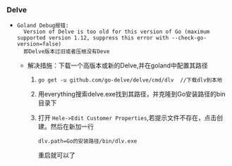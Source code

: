 ### Delve

- ```
  Goland Debug报错:
  	Version of Delve is too old for this version of Go (maximum supported version 1.12, suppress this error with --check-go-version=false)
  	即Delve版本过旧或者压根没有Deve
  ```

  - 解决措施：下载一个高版本或新的Delve,并在goland中配置其路径

    1. ```
       go get -u github.com/go-delve/delve/cmd/dlv	//下载dlv到本地
       ```

    2. 用everything搜索delve.exe找到其路径，并克隆到Go安装路径的bin目录下

    3. 打开 `Hele->Edit Customer Properties`,若提示文件不存在，点击创建。然后在新加一行 

       ```
       dlv.path=Go的安装路径/bin/dlv.exe
       ```

        重启就可以了

